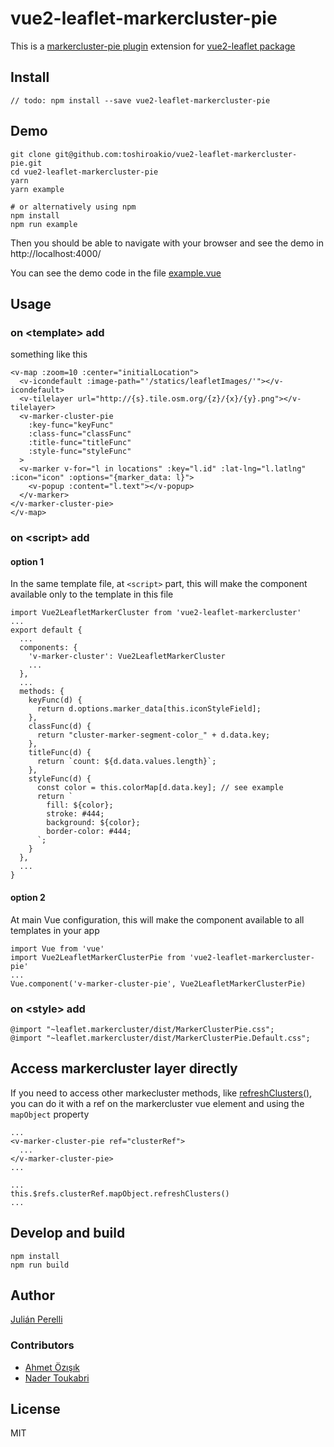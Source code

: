 # vue2-leaflet-markercluster-pie

This is a [markercluster-pie plugin](https://github.com/Leaflet/Leaflet.markercluster) extension for [vue2-leaflet package](https://github.com/KoRiGaN/Vue2Leaflet)

## Install

    // todo: npm install --save vue2-leaflet-markercluster-pie

## Demo

    git clone git@github.com:toshiroakio/vue2-leaflet-markercluster-pie.git
    cd vue2-leaflet-markercluster-pie
    yarn
    yarn example

    # or alternatively using npm
    npm install
    npm run example

Then you should be able to navigate with your browser and see the demo in http://localhost:4000/

You can see the demo code in the file [example.vue](example.vue)

## Usage

### on &lt;template&gt; add

something like this

    <v-map :zoom=10 :center="initialLocation">
      <v-icondefault :image-path="'/statics/leafletImages/'"></v-icondefault>
      <v-tilelayer url="http://{s}.tile.osm.org/{z}/{x}/{y}.png"></v-tilelayer>
      <v-marker-cluster-pie
        :key-func="keyFunc"
        :class-func="classFunc"
        :title-func="titleFunc"
        :style-func="styleFunc"
      >
      <v-marker v-for="l in locations" :key="l.id" :lat-lng="l.latlng" :icon="icon" :options="{marker_data: l}">
        <v-popup :content="l.text"></v-popup>
      </v-marker>
    </v-marker-cluster-pie>
    </v-map>

### on &lt;script&gt; add

#### option 1

In the same template file, at `<script>` part, this will make the component available only to the template in this file

    import Vue2LeafletMarkerCluster from 'vue2-leaflet-markercluster'
    ...
    export default {
      ...
      components: {
        'v-marker-cluster': Vue2LeafletMarkerCluster
        ...
      },
      ...
      methods: {
        keyFunc(d) {
          return d.options.marker_data[this.iconStyleField];
        },
        classFunc(d) {
          return "cluster-marker-segment-color_" + d.data.key;
        },
        titleFunc(d) {
          return `count: ${d.data.values.length}`;
        },
        styleFunc(d) {
          const color = this.colorMap[d.data.key]; // see example
          return `
            fill: ${color};
            stroke: #444;
            background: ${color};
            border-color: #444;
          `;
        }
      },
      ...
    }

#### option 2

At main Vue configuration, this will make the component available to all templates in your app

    import Vue from 'vue'
    import Vue2LeafletMarkerClusterPie from 'vue2-leaflet-markercluster-pie'
    ...
    Vue.component('v-marker-cluster-pie', Vue2LeafletMarkerClusterPie)

### on &lt;style&gt; add

    @import "~leaflet.markercluster/dist/MarkerClusterPie.css";
    @import "~leaflet.markercluster/dist/MarkerClusterPie.Default.css";

## Access markercluster layer directly

If you need to access other markecluster methods, like [refreshClusters()](https://github.com/Leaflet/Leaflet.markercluster#refreshing-the-clusters-icon), you can do it with a ref on the markercluster vue element and using the `mapObject` property

    ...
    <v-marker-cluster-pie ref="clusterRef">
      ...
    </v-marker-cluster-pie>
    ...

    ...
    this.$refs.clusterRef.mapObject.refreshClusters()
    ...

## Develop and build

    npm install
    npm run build

## Author

[Julián Perelli](https://jperelli.com.ar/)

### Contributors

- [Ahmet Özışık](https://github.com/aozisik)
- [Nader Toukabri](https://nader.tech)

## License

MIT
